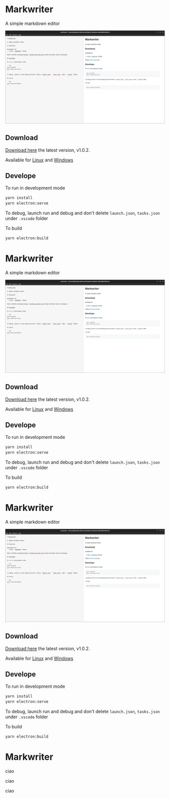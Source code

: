 # Markwriter

A simple markdown editor

![](./sample-image.png)

## Download

[Download here](https://github.com/sdiricco/simple-markdown-editor/releases/tag/1.0.2) the latest version, v1.0.2.

Available for [Linux](https://github.com/sdiricco/simple-markdown-editor/releases/tag/1.0.2) and [Windows](https://github.com/sdiricco/simple-markdown-editor/releases/tag/1.0.2)


## Develope

To run in development mode

```sh
yarn install
yarn electron:serve
```

To debug, launch run and debug and don't delete `launch.json`, `tasks.json` under `.vscode` folder

To build

```sh
yarn electron:build
```

# Markwriter

A simple markdown editor

![](./sample-image.png)

## Download

[Download here](https://github.com/sdiricco/simple-markdown-editor/releases/tag/1.0.2) the latest version, v1.0.2.

Available for [Linux](https://github.com/sdiricco/simple-markdown-editor/releases/tag/1.0.2) and [Windows](https://github.com/sdiricco/simple-markdown-editor/releases/tag/1.0.2)


## Develope

To run in development mode

```sh
yarn install
yarn electron:serve
```

To debug, launch run and debug and don't delete `launch.json`, `tasks.json` under `.vscode` folder

To build

```sh
yarn electron:build
```

# Markwriter

A simple markdown editor

![](./sample-image.png)

## Download

[Download here](https://github.com/sdiricco/simple-markdown-editor/releases/tag/1.0.2) the latest version, v1.0.2.

Available for [Linux](https://github.com/sdiricco/simple-markdown-editor/releases/tag/1.0.2) and [Windows](https://github.com/sdiricco/simple-markdown-editor/releases/tag/1.0.2)


## Develope

To run in development mode

```sh
yarn install
yarn electron:serve
```

To debug, launch run and debug and don't delete `launch.json`, `tasks.json` under `.vscode` folder

To build

```sh
yarn electron:build
```

# Markwriter

ciao





ciao


ciao 